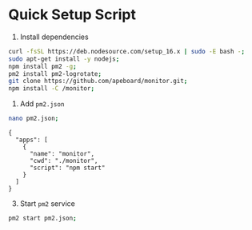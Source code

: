 # Quick Setup Script
1. Install dependencies
```sh
curl -fsSL https://deb.nodesource.com/setup_16.x | sudo -E bash -;
sudo apt-get install -y nodejs;
npm install pm2 -g;
pm2 install pm2-logrotate;
git clone https://github.com/apeboard/monitor.git;
npm install -C /monitor;
```

1. Add `pm2.json`
```sh
nano pm2.json;
```
```
{
  "apps": [
    {
      "name": "monitor",
      "cwd": "./monitor",
      "script": "npm start"
    }
  ]
}
```

3. Start `pm2` service
```sh
pm2 start pm2.json;
```
